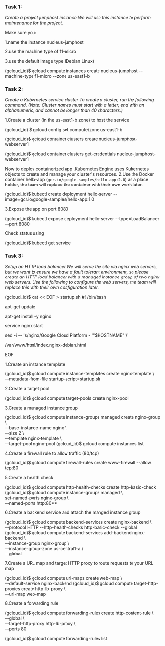 ### Task 1: 
*Create a project jumphost instance
We will use this instance to perform maintenance for the project.*

Make sure you:

1.name the instance nucleus-jumphost

2.use the machine type of f1-micro

3.use the default image type (Debian Linux)

(gcloud_id)$ gcloud compute instances create nucleus-jumphost --machine-type f1-micro --zone us-east1-b


### Task 2: 
*Create a Kubernetes service cluster
To create a cluster, run the following command.
(Note: Cluster names must start with a letter, end with an alphanumeric, and cannot be longer than 40 characters.)*

1.Create a cluster (in the us-east1-b zone) to host the service

(gcloud_id) $ gcloud config set compute/zone us-east1-b

(gcloud_id)$ gcloud container clusters create nucleus-jumphost-webserver1

(gcloud_id)$ gcloud container clusters get-credentials nucleus-jumphost-webserver1

Now to deploy containerized app .Kubernetes Engine uses Kubernetes objects to create and manage your cluster's resources. 
2.Use the Docker container hello-app (`gcr.io/google-samples/hello-app:2.0`) as a place holder, 
the team will replace the container with their own work later.

(gcloud_id)$ kubectl create deployment hello-server --image=gcr.io/google-samples/hello-app:1.0

3.Expose the app on port 8080

(gcloud_id)$ kubectl expose deployment hello-server --type=LoadBalancer --port 8080

Check status using 

(gcloud_id)$ kubectl get service


### Task 3: 
*Setup an HTTP load balancer
We will serve the site via nginx web servers, but we want to ensure we have a fault tolerant environment, 
so please create an HTTP load balancer with a managed instance group of two nginx web servers. Use the following to configure the 
web servers, the team will replace this with their own configuration later.*

(gcloud_id)$ cat << EOF > startup.sh
#! /bin/bash

apt-get update

apt-get install -y nginx

service nginx start

sed -i -- 's/nginx/Google Cloud Platform - '"\$HOSTNAME"'/' 

/var/www/html/index.nginx-debian.html

EOF

1.Create an instance template

(gcloud_id)$ gcloud compute instance-templates create nginx-template \ \
         --metadata-from-file startup-script=startup.sh

2.Create a target pool

(gcloud_id)$ gcloud compute target-pools create nginx-pool

3.Create a managed instance group

(gcloud_id)$ gcloud compute instance-groups managed create nginx-group \ \
         --base-instance-name nginx \ \
         --size 2 \ \
         --template nginx-template \ \
         --target-pool nginx-pool
(gcloud_id)$ gcloud compute instances list

4.Create a firewall rule to allow traffic (80/tcp)

(gcloud_id)$ gcloud compute firewall-rules create www-firewall --allow tcp:80

5.Create a health check

(gcloud_id)$ gcloud compute http-health-checks create http-basic-check
(gcloud_id)$ gcloud compute instance-groups managed \ \
       set-named-ports nginx-group \ \
       --named-ports http:80**
       
6.Create a backend service and attach the manged instance group

(gcloud_id)$ gcloud compute backend-services create nginx-backend \ \
      --protocol HTTP --http-health-checks http-basic-check --global
(gcloud_id)$ gcloud compute backend-services add-backend nginx-backend \ \
    --instance-group nginx-group \ \
    --instance-group-zone us-central1-a \ \
    --global

7.Create a URL map and target HTTP proxy to route requests to your URL map

(gcloud_id)$ gcloud compute url-maps create web-map \ \
    --default-service nginx-backend
(gcloud_id)$ gcloud compute target-http-proxies create http-lb-proxy \ \
--url-map web-map

8.Create a forwarding rule

(gcloud_id)$ gcloud compute forwarding-rules create http-content-rule \ \
--global \ \
--target-http-proxy http-lb-proxy \ \
--ports 80

(gcloud_id)$ gcloud compute forwarding-rules list
